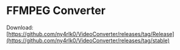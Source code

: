 # FFMPEG Converter
Download: [https://github.com/ny4rlk0/VideoConverter/releases/tag/Release](https://github.com/ny4rlk0/VideoConverter/releases/tag/stable)
